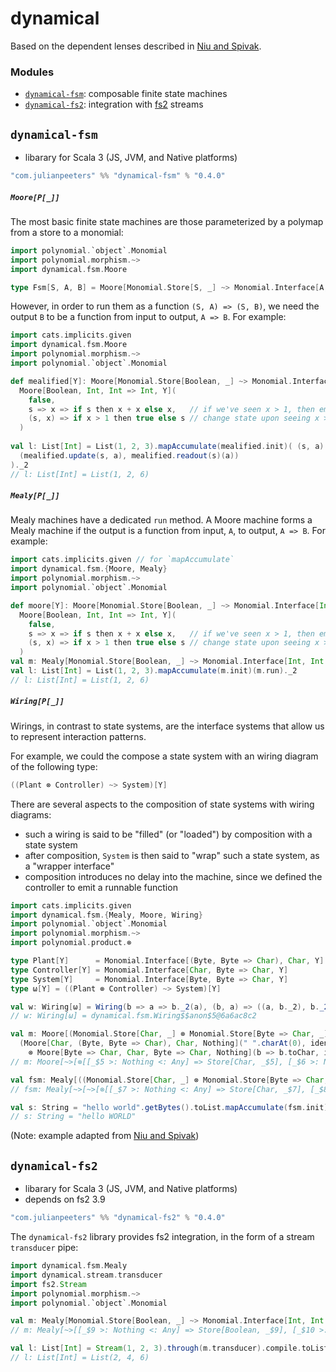 # dynamical
Based on the dependent lenses described in [Niu and Spivak](https://topos.site/poly-book.pdf).

### Modules
 - [`dynamical-fsm`](#dynamical-fsm): composable finite state machines
 - [`dynamical-fs2`](#dynamical-fs2): integration with [fs2](https://fs2.io/#/) streams

## `dynamical-fsm`
 - libarary for Scala 3 (JS, JVM, and Native platforms)
 
```scala
"com.julianpeeters" %% "dynamical-fsm" % "0.4.0"
```

##### `Moore[P[_]]`

The most basic finite state machines are those parameterized by a polymap from
a store to a monomial:

```scala
import polynomial.`object`.Monomial
import polynomial.morphism.~>
import dynamical.fsm.Moore

type Fsm[S, A, B] = Moore[Monomial.Store[S, _] ~> Monomial.Interface[A, B, _]]
```

However, in order to run them as a function `(S, A) => (S, B)`, we need the
output `B` to be a function from input to output, `A => B`. For example:

```scala
import cats.implicits.given
import dynamical.fsm.Moore
import polynomial.morphism.~>
import polynomial.`object`.Monomial

def mealified[Y]: Moore[Monomial.Store[Boolean, _] ~> Monomial.Interface[Int, Int => Int, _]] =
  Moore[Boolean, Int, Int => Int, Y](
    false,
    s => x => if s then x + x else x,   // if we've seen x > 1, then emit 2x
    (s, x) => if x > 1 then true else s // change state upon seeing x > 1
  )
  
val l: List[Int] = List(1, 2, 3).mapAccumulate(mealified.init)( (s, a) =>
  (mealified.update(s, a), mealified.readout(s)(a))  
)._2
// l: List[Int] = List(1, 2, 6)
```

##### `Mealy[P[_]]`

Mealy machines have a dedicated `run` method. A Moore machine forms a Mealy
machine if the output is a function from input, `A`, to output, `A => B`. For
example:

```scala
import cats.implicits.given // for `mapAccumulate`
import dynamical.fsm.{Moore, Mealy}
import polynomial.morphism.~>
import polynomial.`object`.Monomial

def moore[Y]: Moore[Monomial.Store[Boolean, _] ~> Monomial.Interface[Int, Int => Int, _]] =
  Moore[Boolean, Int, Int => Int, Y](
    false,
    s => x => if s then x + x else x,   // if we've seen x > 1, then emit 2x
    (s, x) => if x > 1 then true else s // change state upon seeing x > 1
  )
val m: Mealy[Monomial.Store[Boolean, _] ~> Monomial.Interface[Int, Int => Int, _]] = moore.asMealy
val l: List[Int] = List(1, 2, 3).mapAccumulate(m.init)(m.run)._2
// l: List[Int] = List(1, 2, 6)
```


##### `Wiring[P[_]]`

Wirings, in contrast to state systems, are the interface systems that allow us
to represent interaction patterns.

For example, we could the compose a state system with an wiring diagram of the
following type:

```scala
((Plant ⊗ Controller) ~> System)[Y]
```

There are several aspects to the composition of state systems with wiring diagrams:
  - such a wiring is said to be "filled" (or "loaded") by composition with a state system
  - after composition, `System` is then said to "wrap" such a state system, as a "wrapper interface"
  - composition introduces no delay into the machine, since we defined the controller to emit a runnable function

```scala
import cats.implicits.given
import dynamical.fsm.{Mealy, Moore, Wiring}
import polynomial.`object`.Monomial
import polynomial.morphism.~>
import polynomial.product.⊗

type Plant[Y]      = Monomial.Interface[(Byte, Byte => Char), Char, Y]
type Controller[Y] = Monomial.Interface[Char, Byte => Char, Y]
type System[Y]     = Monomial.Interface[Byte, Byte => Char, Y]
type ω[Y] = ((Plant ⊗ Controller) ~> System)[Y]

val w: Wiring[ω] = Wiring(b => a => b._2(a), (b, a) => ((a, b._2), b._2(a)))
// w: Wiring[ω] = dynamical.fsm.Wiring$$anon$5@6a6ac8c2

val m: Moore[(Monomial.Store[Char, _] ⊗ Monomial.Store[Byte => Char, _]) ~> (Plant ⊗ Controller)] =
  (Moore[Char, (Byte, Byte => Char), Char, Nothing](" ".charAt(0), identity, (s, i) => i._2(i._1))
    ⊗ Moore[Byte => Char, Char, Byte => Char, Nothing](b => b.toChar, identity, (f, i) => if i != ' ' then f else b => b.toChar.toUpper))
// m: Moore[~>[⊗[[_$5 >: Nothing <: Any] => Store[Char, _$5], [_$6 >: Nothing <: Any] => Store[Function1[Byte, Char], _$6]], ⊗[Plant, Controller]]] = dynamical.fsm.methods.moore.product.tensor$$anon$1@4b2a3393

val fsm: Mealy[((Monomial.Store[Char, _] ⊗ Monomial.Store[Byte => Char, _]) ~> (Plant ⊗ Controller) ~> System)] = m.andThen(w).asMealy
// fsm: Mealy[~>[~>[⊗[[_$7 >: Nothing <: Any] => Store[Char, _$7], [_$8 >: Nothing <: Any] => Store[Function1[Byte, Char], _$8]], ⊗[Plant, Controller]], System]] = dynamical.fsm.Moore$$anon$3@5b02d761

val s: String = "hello world".getBytes().toList.mapAccumulate(fsm.init)(fsm.run)._2.mkString
// s: String = "hello WORLD"
```

(Note: example adapted from [Niu and Spivak](https://topos.site/poly-book.pdf))

## `dynamical-fs2`
 - libarary for Scala 3 (JS, JVM, and Native platforms)
 - depends on fs2 3.9
 
```scala
"com.julianpeeters" %% "dynamical-fs2" % "0.4.0"
```

The `dynamical-fs2` library provides fs2 integration, in the form of a stream
`transducer` pipe:

```scala
import dynamical.fsm.Mealy
import dynamical.stream.transducer
import fs2.Stream
import polynomial.morphism.~>
import polynomial.`object`.Monomial

val m: Mealy[Monomial.Store[Boolean, _] ~> Monomial.Interface[Int, Int => Int, _]] = Mealy(false, s => i => i + i, (s, i) => s)
// m: Mealy[~>[[_$9 >: Nothing <: Any] => Store[Boolean, _$9], [_$10 >: Nothing <: Any] => Interface[Int, Function1[Int, Int], _$10]]] = dynamical.fsm.methods.polymap.asMealy$$anon$1@73114d06

val l: List[Int] = Stream(1, 2, 3).through(m.transducer).compile.toList
// l: List[Int] = List(2, 4, 6)
```